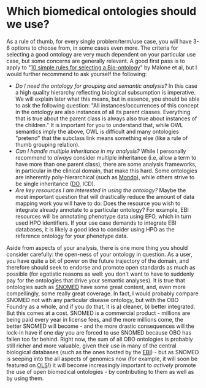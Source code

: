 # Which biomedical ontologies should we use?

As a rule of thumb, for every single problem/term/use case, you will have 3-6 options to choose from, in some cases even more. The criteria for selecting a good ontology are very much dependent on your particular use case, but some concerns are generally relevant. A good first pass is to apply to "[10 simple rules for selecting a Bio-ontology](https://journals.plos.org/ploscompbiol/article?id=10.1371/journal.pcbi.1004743)" by Malone et al, but I would further recommend to ask yourself the following:

- _Do I need the ontology for grouping and semantic analysis?_ In this case a high quality hierarchy reflecting biological subsumption is imperative. We will explain later what this means, but in essence, you should be able to ask the following question: "All instances/occurrences of this concept in the ontology are also instances of all its parent classes. Everything that is true about the parent class is always also true about instances of the children." It is important for you to understand that, while OWL semantics imply the above, OWL is difficult and many ontologies "pretend" that the subclass link means something else (like a rule of thumb grouping relation).
- _Can I handle multiple inheritance in my analysis?_ While I personally recommend to _always_ consider multiple inheritance (i.e, allow a term to have more than one parent class), there are some analysis frameworks, in particular in the clinical domain, that make this hard. Some ontologies are inherently poly-hierarchical (such as [Mondo](https://github.com/monarch-initiative/mondo)), while others strive to be single inheritance ([DO](https://disease-ontology.org/), ICD).
- _Are key resources I am interested in using the ontology?_ Maybe the most important question that will drastically reduce the amount of data mapping work you will have to do: Does the resource you wish to integrate already annotate to a particular ontology? For example, EBI resources will be annotating phenotype data using EFO, which in turn used HPO identifiers. If your use case demands to integrate EBI databases, it is likely a good idea to consider using HPO as the reference ontology for your phenotype data.

Aside from aspects of your analysis, there is one more thing you should consider carefully: the open-ness of your ontology in question. As a user, you have quite a bit of power on the future trajectory of the domain, and therefore should seek to endorse and promote open standards as much as possible (for egotistic reasons as well: you don't want to have to suddenly pay for the ontologies that drive your semantic analyses). It is true that ontologies such as [SNOMED](https://www.snomed.org/snomed-ct/five-step-briefing) have some great content, and, even more compellingly, some really great coverage. In fact, I would probably compare SNOMED not with any particular disease ontology, but with the OBO Foundry as a whole, and if you do that, it is a) cleaner, b) better integrated. But this comes at a cost. SNOMED is a commercial product - millions are being paid every year in license fees, and the more millions come, the better SNOMED will become - and the more drastic consequences will the lock-in have if one day you are forced to use SNOMED because OBO has fallen too far behind. Right now, the sum of all OBO ontologies is probably still richer and more valuable, given their use in many of the central biological databases (such as the ones hosted by the [EBI](https://www.ebi.ac.uk/)) - but as SNOMED is seeping into the all aspects of genomics now (for example, it will soon be featured on [OLS](https://www.ebi.ac.uk/ols/index)!) it will become increasingly important to _actively_ promote the use of open biomedical ontologies - by contributing to them as well as by using them.
